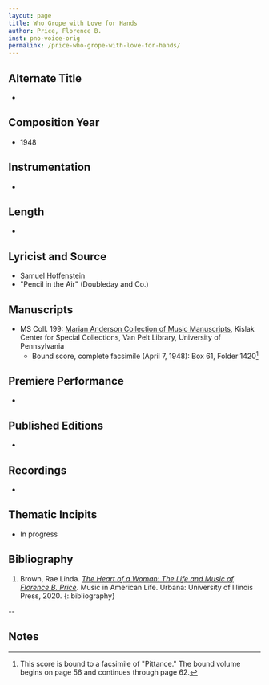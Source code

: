 ```yaml
---
layout: page
title: Who Grope with Love for Hands
author: Price, Florence B.
inst: pno-voice-orig
permalink: /price-who-grope-with-love-for-hands/
---
```


## Alternate Title
- 

## Composition Year
- 1948

## Instrumentation
- 

## Length
- 

## Lyricist and Source
- Samuel Hoffenstein
- "Pencil in the Air" (Doubleday and Co.)

## Manuscripts
- MS Coll. 199: <a href="https://www.library.upenn.edu/detail/collection/marian-anderson-collection" target="_blank">Marian Anderson Collection of Music Manuscripts</a>, Kislak Center for Special Collections, Van Pelt Library, University of Pennsylvania
    * Bound score, complete facsimile (April 7, 1948): Box 61, Folder 1420[^fn1]

## Premiere Performance
- 

## Published Editions
- 

## Recordings
- 

## Thematic Incipits
- In progress

## Bibliography
1. Brown, Rae Linda. <a href="https://www.worldcat.org/title/1122800180" target="_blank">*The Heart of a Woman: The Life and Music of Florence B. Price*</a>. Music in American Life. Urbana: University of Illinois Press, 2020.
{:.bibliography}

--

## Notes
[^fn1]: This score is bound to a facsimile of "Pittance." The bound volume begins on page 56 and continues through page 62.